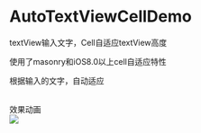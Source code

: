 # AutoTextViewCellDemo
textView输入文字，Cell自适应textView高度

使用了masonry和iOS8.0以上cell自适应特性

根据输入的文字，自动适应

<br>效果动画<br>
![](https://github.com/luckyxiangfeng/AutoTextViewCellDemo/blob/master/Simulator%20Screen%20Shot%20-%20iPhone%206%20Plus%20-%202018-03-29%20at%2016.52.23.png)
